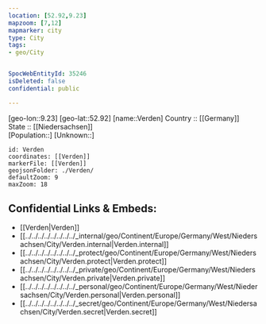 ```yaml
---
location: [52.92,9.23] 
mapzoom: [7,12] 
mapmarker: city 
type: City
tags:
- geo/City


SpocWebEntityId: 35246
isDeleted: false
confidential: public

---
```

[geo-lon::9.23] 
[geo-lat::52.92] 
[name::Verden] 
Country :: [[Germany]]  
State :: [[Niedersachsen]]  
[Population::] 
[Unknown::] 


```leaflet
id: Verden
coordinates: [[Verden]] 
markerFile: [[Verden]] 
geojsonFolder: ./Verden/
defaultZoom: 9 
maxZoom: 18
```


## Confidential Links & Embeds: 
- [[Verden|Verden]]  
- [[../../../../../../../../_internal/geo/Continent/Europe/Germany/West/Niedersachsen/City/Verden.internal|Verden.internal]] 
- [[../../../../../../../../_protect/geo/Continent/Europe/Germany/West/Niedersachsen/City/Verden.protect|Verden.protect]] 
- [[../../../../../../../../_private/geo/Continent/Europe/Germany/West/Niedersachsen/City/Verden.private|Verden.private]] 
- [[../../../../../../../../_personal/geo/Continent/Europe/Germany/West/Niedersachsen/City/Verden.personal|Verden.personal]] 
- [[../../../../../../../../_secret/geo/Continent/Europe/Germany/West/Niedersachsen/City/Verden.secret|Verden.secret]] 
